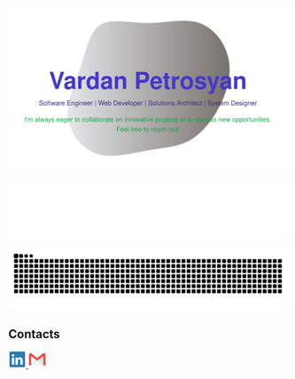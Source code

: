 ![Header](./content/header.svg)

![Skills](./content/skills.svg)

![Snake animation](https://github.com/vardan2902/vardan2902/blob/output/github-contribution-grid-snake.svg)

## Contacts
<a href="https://www.linkedin.com/in/varpet/">
    <img height="32" src="images/linkedin.png" alt="LinkedIn">
</a> 
<a href="mailto:vardan.petrosyan29@gmail.com">
    <img height="32" src="images/gmail.png" alt="Email">
</a>
